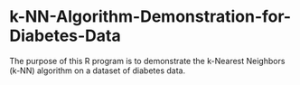 # k-NN-Algorithm-Demonstration-for-Diabetes-Data
The purpose of this R program is to demonstrate the k-Nearest Neighbors (k-NN) algorithm on a dataset of diabetes data. 
